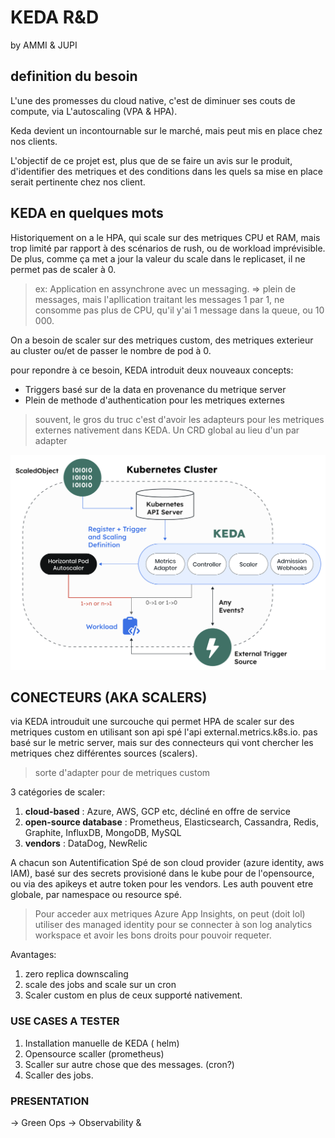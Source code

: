 # KEDA R&D
by AMMI & JUPI

## definition du besoin

L'une des promesses du cloud native, c'est de diminuer ses couts de 
compute, via L'autoscaling (VPA & HPA).

Keda devient un incontournable sur le marché, mais peut mis en place
chez nos clients. 

L'objectif de ce projet est, plus que de se faire un avis sur le produit,
d'identifier des metriques et des conditions dans les quels sa mise en place
serait pertinente chez nos client.

## KEDA en quelques mots
Historiquement on a le HPA, qui scale sur des metriques CPU et RAM, mais
trop limité par rapport à des scénarios de rush, ou de workload imprévisible.
De plus, comme ça met a jour la valeur du scale dans le replicaset,
il ne permet pas de scaler à 0.

>ex: Application en assynchrone avec un messaging. => plein de messages, mais l'apllication
traitant les messages 1 par 1, ne consomme pas plus de CPU, qu'il y'ai 1 message dans la
queue, ou 10 000.

On a besoin de scaler sur des metriques custom, des metriques exterieur au cluster 
ou/et de passer le nombre de pod à 0.

pour repondre à ce besoin, KEDA introduit deux nouveaux concepts:
- Triggers basé sur de la data en provenance du metrique server
- Plein de methode d'authentication pour les metriques externes

> souvent, le gros du truc c'est d'avoir les adapteurs pour les metriques externes nativement dans KEDA. 
> Un CRD global au lieu d'un par adapter

![KEDA Architecture](keda-workflow.png)



## CONECTEURS (AKA SCALERS)
via KEDA introuduit une surcouche qui permet HPA de scaler sur des metriques custom en utilisant son api spé l'api external.metrics.k8s.io.
pas basé sur le metric server, mais sur des connecteurs qui vont chercher les metriques chez différentes sources (scalers).
> sorte d'adapter pour de metriques custom
> 
3 catégories de scaler:
1. **cloud-based** : Azure, AWS, GCP etc, décliné en offre de service
2. **open-source database** : Prometheus, Elasticsearch, Cassandra, Redis, Graphite, InfluxDB, MongoDB, MySQL
3. **vendors** : DataDog, NewRelic

A chacun son Autentification
Spé de son cloud provider (azure identity, aws IAM), basé sur des secrets provisioné dans le kube pour de l'opensource,
ou via des apikeys et autre token pour les vendors.
Les auth pouvent etre globale, par namespace ou resource spé.
> Pour acceder aux metriques Azure App Insights, on peut (doit lol) utiliser des managed identity pour se connecter à
 son log analytics workspace et avoir les bons droits pour pouvoir requeter.

Avantages:
1. zero replica downscaling
2. scale des jobs and scale sur un cron
3. Scaler custom en plus de ceux supporté nativement.

### USE CASES A TESTER

1. Installation manuelle de KEDA ( helm)
2. Opensource scaller (prometheus)
3. Scaller sur autre chose que des messages. (cron?)
4. Scaller des jobs.

### PRESENTATION
-> Green Ops
-> Observability &
